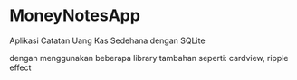 # MoneyNotesApp
Aplikasi Catatan Uang Kas Sedehana dengan SQLite 

dengan menggunakan beberapa library tambahan seperti: cardview, ripple effect
